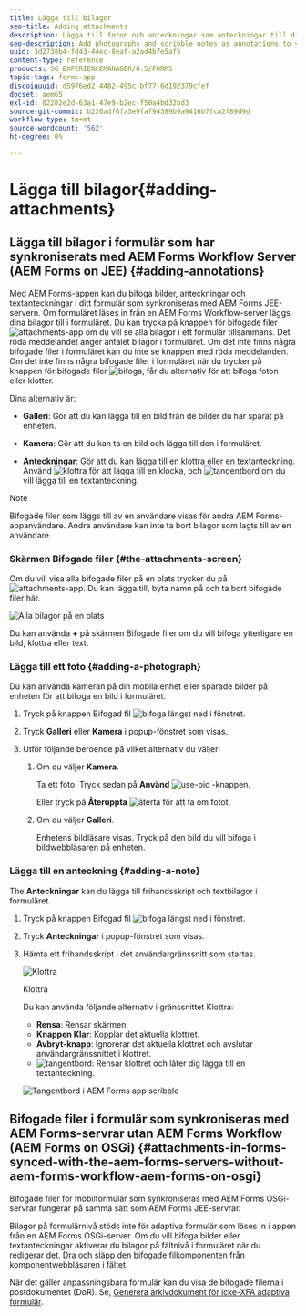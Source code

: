 ```yaml
---
title: Lägga till bilagor
seo-title: Adding attachments
description: Lägga till foton och anteckningar som anteckningar till dina uppgifter i AEM Forms-appen
seo-description: Add photographs and scribble notes as annotations to your task in the AEM Forms app
uuid: 3d2738b4-fd43-44ec-8eaf-a2ad4b7e5af5
content-type: reference
products: SG_EXPERIENCEMANAGER/6.5/FORMS
topic-tags: forms-app
discoiquuid: d5976ed2-4482-495c-bf77-6d192379cfef
docset: aem65
exl-id: 82282e2d-63a1-47e9-b2ec-f50a4bd32bd3
source-git-commit: b220adf6fa3e9faf94389b9a9416b7fca2f89d9d
workflow-type: tm+mt
source-wordcount: '562'
ht-degree: 0%

---
```


# Lägga till bilagor{#adding-attachments}

## Lägga till bilagor i formulär som har synkroniserats med AEM Forms Workflow Server (AEM Forms on JEE) {#adding-annotations}

Med AEM Forms-appen kan du bifoga bilder, anteckningar och textanteckningar i ditt formulär som synkroniseras med AEM Forms JEE-servern. Om formuläret läses in från en AEM Forms Workflow-server läggs dina bilagor till i formuläret. Du kan trycka på knappen för bifogade filer ![attachments-app](assets/attachments-app.png) om du vill se alla bilagor i ett formulär tillsammans. Det röda meddelandet anger antalet bilagor i formuläret. Om det inte finns några bifogade filer i formuläret kan du inte se knappen med röda meddelanden. Om det inte finns några bifogade filer i formuläret när du trycker på knappen för bifogade filer ![bifoga](assets/attch.png), får du alternativ för att bifoga foton eller klotter.

Dina alternativ är:

* **Galleri**: Gör att du kan lägga till en bild från de bilder du har sparat på enheten.

* **Kamera**: Gör att du kan ta en bild och lägga till den i formuläret.

* **Anteckningar**: Gör att du kan lägga till en klottra eller en textanteckning. Använd ![klottra](assets/scribble.png) för att lägga till en klocka, och ![tangentbord](assets/keyboard.png) om du vill lägga till en textanteckning.

>[!NOTE]
>
>Bifogade filer som läggs till av en användare visas för andra AEM Forms-appanvändare. Andra användare kan inte ta bort bilagor som lagts till av en användare.

### Skärmen Bifogade filer {#the-attachments-screen}

Om du vill visa alla bifogade filer på en plats trycker du på ![attachments-app](assets/attachments-app.png). Du kan lägga till, byta namn på och ta bort bifogade filer här.

![Alla bilagor på en plats](assets/attachments-screen.png)

Du kan använda **+** på skärmen Bifogade filer om du vill bifoga ytterligare en bild, klottra eller text.

### Lägga till ett foto {#adding-a-photograph}

Du kan använda kameran på din mobila enhet eller sparade bilder på enheten för att bifoga en bild i formuläret.

1. Tryck på knappen Bifogad fil ![bifoga](assets/attch.png) längst ned i fönstret.
1. Tryck **Galleri** eller **Kamera** i popup-fönstret som visas.
1. Utför följande beroende på vilket alternativ du väljer:

   1. Om du väljer **Kamera**.

      Ta ett foto. Tryck sedan på **Använd** ![use-pic](assets/use-pic.png) -knappen.

      Eller tryck på **Återuppta** ![återta](assets/retake.png) för att ta om fotot.

   1. Om du väljer **Galleri**.

      Enhetens bildläsare visas. Tryck på den bild du vill bifoga i bildwebbläsaren på enheten.

### Lägga till en anteckning {#adding-a-note}

The **Anteckningar** kan du lägga till frihandsskript och textbilagor i formuläret.

1. Tryck på knappen Bifogad fil ![bifoga](assets/attch.png) längst ned i fönstret.
1. Tryck **Anteckningar** i popup-fönstret som visas.
1. Hämta ett frihandsskript i det användargränssnitt som startas.

   ![Klottra](assets/scribble-ui.png)

   Klottra

   Du kan använda följande alternativ i gränssnittet Klottra:

   * **Rensa**: Rensar skärmen.
   * **Knappen Klar**: Kopplar det aktuella klottret.
   * **Avbryt-knapp**: Ignorerar det aktuella klottret och avslutar användargränssnittet i klottret.
   * ![tangentbord](assets/keyboard.png): Rensar klottret och låter dig lägga till en textanteckning.

   ![Tangentbord i AEM Forms app scribble](assets/keyboard-inapp.png)

## Bifogade filer i formulär som synkroniseras med AEM Forms-servrar utan AEM Forms Workflow (AEM Forms on OSGi) {#attachments-in-forms-synced-with-the-aem-forms-servers-without-aem-forms-workflow-aem-forms-on-osgi}

Bifogade filer för mobilformulär som synkroniseras med AEM Forms OSGi-servrar fungerar på samma sätt som AEM Forms JEE-servrar.

Bilagor på formulärnivå stöds inte för adaptiva formulär som läses in i appen från en AEM Forms OSGi-server. Om du vill bifoga bilder eller textanteckningar aktiverar du bilagor på fältnivå i formuläret när du redigerar det. Dra och släpp den bifogade filkomponenten från komponentwebbläsaren i fältet.

När det gäller anpassningsbara formulär kan du visa de bifogade filerna i postdokumentet (DoR). Se, [Generera arkivdokument för icke-XFA adaptiva formulär](../../forms/using/generate-document-of-record-for-non-xfa-based-adaptive-forms.md).
